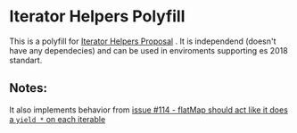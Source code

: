 # Iterator Helpers Polyfill

This is a polyfill for [Iterator Helpers Proposal](https://github.com/tc39/proposal-iterator-helpers/) .
It is independend (doesn't have any dependecies) and can be used in enviroments supporting es 2018 standart.
<!-- I dont know what to write else here lol -->

## Notes:
It also implements behavior from [issue #114 - flatMap should act like it does a `yield *` on each iterable](https://github.com/tc39/proposal-iterator-helpers/issues/114)
